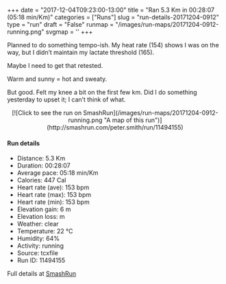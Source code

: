 +++
date = "2017-12-04T09:23:00-13:00"
title = "Ran 5.3 Km in 00:28:07 (05:18 min/Km)"
categories = ["Runs"]
slug = "run-details-20171204-0912"
type = "run"
draft = "False"
runmap = "/images/run-maps/20171204-0912-running.png"
svgmap = '<polyline points="0 57, 1 59, 1 64, 2 65, 3 65, 9 61, 11 58, 14 56, 18 52, 20 48, 22 47, 26 46, 32 42, 36 41, 40 42, 44 44, 47 45, 48 45, 54 39, 54 36, 56 36, 65 35, 67 35, 75 36, 79 36, 84 36, 89 38, 91 39, 100 47, 92 40, 88 38, 84 37, 81 36, 76 36, 68 35, 64 35, 56 36, 54 36, 53 39, 49 43, 47 45, 45 45, 45 45, 39 41, 31 42, 29 43, 27 44, 22 48, 21 49, 10 60, 10 60">'
+++

Planned to do something tempo-ish. My heat rate (154) shows I was on the way, but I didn’t maintain my lactate threshold (165). 

Maybe I need to get that retested. 

Warm and sunny = hot and sweaty. 

But good. Felt my knee a bit on the first few km. Did I do something yesterday to upset it; I can’t think of what. 

<!--more-->

<center>
[![Click to see the run on SmashRun](/images/run-maps/20171204-0912-running.png "A map of this run")](http://smashrun.com/peter.smith/run/11494155)
</center>

#### Run details

* Distance: 5.3 Km
* Duration: 00:28:07
* Average pace: 05:18 min/Km
* Calories: 447 Cal
* Heart rate (ave): 153 bpm
* Heart rate (max): 153 bpm
* Heart rate (min): 153 bpm
* Elevation gain: 6 m
* Elevation loss:  m
* Weather: clear
* Temperature: 22 &deg;C
* Humidity: 64%
* Activity: running
* Source: tcxfile
* Run ID: 11494155

Full details at [SmashRun](http://smashrun.com/peter.smith/run/11494155)